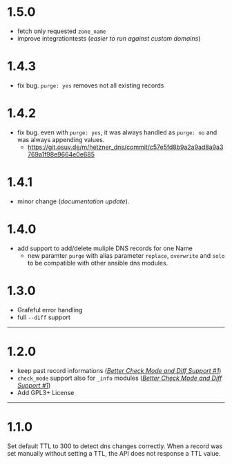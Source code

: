 # 1.5.0

* fetch only requested `zone_name`
* improve integrationtests (_easier to run against custom domains_)

# 1.4.3

* fix bug. `purge: yes` removes not all existing records

# 1.4.2

* fix bug. even with `purge: yes`, it was always handled as `purge: no` and was always appending values.  
  *  https://git.osuv.de/m/hetzner_dns/commit/c57e5fd8b9a2a9ad8a9a3769a1f98e9664e0e685

# 1.4.1

* minor change (_documentation update_).

# 1.4.0

* add support to add/delete muliple DNS records for one Name
  * new paramter `purge` with alias parameter `replace`, `overwrite` and `solo` to be compatible with other ansible dns modules.


# 1.3.0

* Grafeful error handling
* full `--diff` support

---

# 1.2.0

* keep past record informations (_[Better Check Mode and Diff Support #1](https://github.com/markuman/hetzner_dns/issues/1)_)
* `check_mode` support also for `_info` modules (_[Better Check Mode and Diff Support #1](https://github.com/markuman/hetzner_dns/issues/1)_)
* Add GPL3+ License

---

# 1.1.0

Set default TTL to 300 to detect dns changes correctly. When a record was set manually without setting a TTL, the API does not response a TTL value.